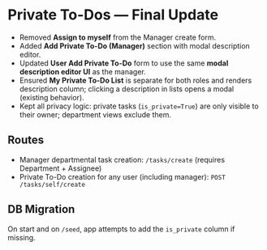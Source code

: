 # Private To-Dos — Final Update

- Removed **Assign to myself** from the Manager create form.
- Added **Add Private To-Do (Manager)** section with modal description editor.
- Updated **User Add Private To-Do** form to use the same **modal description editor UI** as the manager.
- Ensured **My Private To-Do List** is separate for both roles and renders description column; clicking a description in lists opens a modal (existing behavior).
- Kept all privacy logic: private tasks (`is_private=True`) are only visible to their owner; department views exclude them.

## Routes
- Manager departmental task creation: `/tasks/create` (requires Department + Assignee)
- Private To-Do creation for any user (including manager): `POST /tasks/self/create`

## DB Migration
On start and on `/seed`, app attempts to add the `is_private` column if missing.

